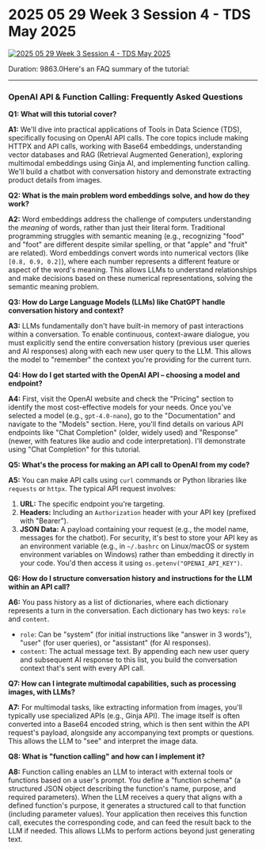 # 2025 05 29 Week 3 Session 4 - TDS May 2025

[![2025 05 29 Week 3 Session 4 - TDS May 2025](https://i.ytimg.com/vi_webp/PYj9eOPpH7k/sddefault.webp)](https://youtu.be/PYj9eOPpH7k)

Duration: 9863.0Here's an FAQ summary of the tutorial:

---

### **OpenAI API & Function Calling: Frequently Asked Questions**

**Q1: What will this tutorial cover?**

**A1:** We'll dive into practical applications of Tools in Data Science (TDS), specifically focusing on OpenAI API calls. The core topics include making HTTPX and API calls, working with Base64 embeddings, understanding vector databases and RAG (Retrieval Augmented Generation), exploring multimodal embeddings using Ginja AI, and implementing function calling. We'll build a chatbot with conversation history and demonstrate extracting product details from images.

**Q2: What is the main problem word embeddings solve, and how do they work?**

**A2:** Word embeddings address the challenge of computers understanding the _meaning_ of words, rather than just their literal form. Traditional programming struggles with semantic meaning (e.g., recognizing "food" and "foot" are different despite similar spelling, or that "apple" and "fruit" are related). Word embeddings convert words into numerical vectors (like `[0.8, 0.9, 0.2]`), where each number represents a different feature or aspect of the word's meaning. This allows LLMs to understand relationships and make decisions based on these numerical representations, solving the semantic meaning problem.

**Q3: How do Large Language Models (LLMs) like ChatGPT handle conversation history and context?**

**A3:** LLMs fundamentally don't have built-in memory of past interactions within a conversation. To enable continuous, context-aware dialogue, you must explicitly send the entire conversation history (previous user queries and AI responses) along with each new user query to the LLM. This allows the model to "remember" the context you're providing for the current turn.

**Q4: How do I get started with the OpenAI API – choosing a model and endpoint?**

**A4:** First, visit the OpenAI website and check the "Pricing" section to identify the most cost-effective models for your needs. Once you've selected a model (e.g., `gpt-4.0-nano`), go to the "Documentation" and navigate to the "Models" section. Here, you'll find details on various API endpoints like "Chat Completion" (older, widely used) and "Response" (newer, with features like audio and code interpretation). I'll demonstrate using "Chat Completion" for this tutorial.

**Q5: What's the process for making an API call to OpenAI from my code?**

**A5:** You can make API calls using `curl` commands or Python libraries like `requests` or `httpx`. The typical API request involves:

1.  **URL:** The specific endpoint you're targeting.
2.  **Headers:** Including an `Authorization` header with your API key (prefixed with "Bearer").
3.  **JSON Data:** A payload containing your request (e.g., the model name, messages for the chatbot).
    For security, it's best to store your API key as an environment variable (e.g., in `~/.bashrc` on Linux/macOS or system environment variables on Windows) rather than embedding it directly in your code. You'd then access it using `os.getenv("OPENAI_API_KEY")`.

**Q6: How do I structure conversation history and instructions for the LLM within an API call?**

**A6:** You pass history as a list of dictionaries, where each dictionary represents a turn in the conversation. Each dictionary has two keys: `role` and `content`.

- `role`: Can be "system" (for initial instructions like "answer in 3 words"), "user" (for user queries), or "assistant" (for AI responses).
- `content`: The actual message text.
  By appending each new user query and subsequent AI response to this list, you build the conversation context that's sent with every API call.

**Q7: How can I integrate multimodal capabilities, such as processing images, with LLMs?**

**A7:** For multimodal tasks, like extracting information from images, you'll typically use specialized APIs (e.g., Ginja API). The image itself is often converted into a Base64 encoded string, which is then sent within the API request's payload, alongside any accompanying text prompts or questions. This allows the LLM to "see" and interpret the image data.

**Q8: What is "function calling" and how can I implement it?**

**A8:** Function calling enables an LLM to interact with external tools or functions based on a user's prompt. You define a "function schema" (a structured JSON object describing the function's name, purpose, and required parameters). When the LLM receives a query that aligns with a defined function's purpose, it generates a structured call to that function (including parameter values). Your application then receives this function call, executes the corresponding code, and can feed the result back to the LLM if needed. This allows LLMs to perform actions beyond just generating text.
